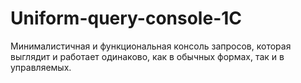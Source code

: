 # Uniform-query-console-1C
Минималистичная и функциональная консоль запросов, которая выглядит и работает одинаково, как в обычных формах, так и в управляемых.
